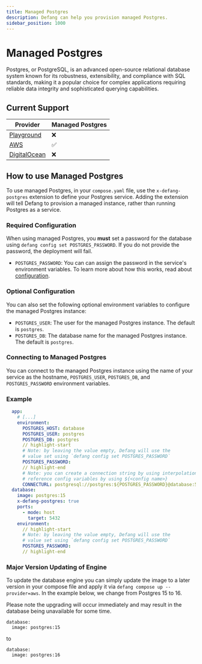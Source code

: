 ```yaml
---
title: Managed Postgres
description: Defang can help you provision managed Postgres.
sidebar_position: 1000
---
```


# Managed Postgres

Postgres, or PostgreSQL, is an advanced open-source relational database system known for its robustness, extensibility, and compliance with SQL standards, making it a popular choice for complex applications requiring reliable data integrity and sophisticated querying capabilities.

## Current Support

| Provider | Managed Postgres |
| --- | --- |
| [Playground](/docs/providers/playground) | ❌ |
| [AWS](/docs/providers/aws/aws.md#managed-postgres) | ✅ |
| [DigitalOcean](/docs/providers/digitalocean/digitalocean.md) | ❌ |

## How to use Managed Postgres

To use managed Postgres, in your `compose.yaml` file, use the `x-defang-postgres` extension to define your Postgres service. Adding the extension will tell Defang to provision a managed instance, rather than running Postgres as a service.

### Required Configuration

When using managed Postgres, you **must** set a password for the database using `defang config set POSTGRES_PASSWORD`. If you do not provide the password, the deployment will fail. 

- `POSTGRES_PASSWORD`: You can can assign the password in the service's environment variables. To learn more about how this works, read about [configuration](../configuration.md).

### Optional Configuration

You can also set the following optional environment variables to configure the managed Postgres instance:

- `POSTGRES_USER`: The user for the managed Postgres instance. The default is `postgres`.
- `POSTGRES_DB`: The database name for the managed Postgres instance. The default is `postgres`.

### Connecting to Managed Postgres

You can connect to the managed Postgres instance using the name of your service as the hostname, `POSTGRES_USER`, `POSTGRES_DB`, and `POSTGRES_PASSWORD` environment variables.

### Example

```yaml
  app:
    # [...]
    environment:
      POSTGRES_HOST: database
      POSTGRES_USER: postgres
      POSTGRES_DB: postgres
      // highlight-start
      # Note: by leaving the value empty, Defang will use the
      # value set using `defang config set POSTGRES_PASSWORD`
      POSTGRES_PASSWORD:
      // highlight-end
      # Note: you can create a connection string by using interpolation,
      # reference config variables by using ${<config name>}
      CONNECTURL: postgresql://postgres:${POSTGRES_PASSWORD}@database:5432/postgres?sslmode=require
  database:
    image: postgres:15
    x-defang-postgres: true
    ports:
      - mode: host
        target: 5432
    environment:
      // highlight-start
      # Note: by leaving the value empty, Defang will use the
      # value set using `defang config set POSTGRES_PASSWORD`
      POSTGRES_PASSWORD:
      // highlight-end

```

### Major Version Updating of Engine

To update the database engine you can simply update the image to a later version in your compose file and apply it via ```defang compose up --provider=aws```. In the example below, we change from Postgres 15 to 16.

Please note the upgrading will occur immediately and may result in the database being unavailable for some time.

```
database:
  image: postgres:15
```

to

```
database:
  image: postgres:16
```
